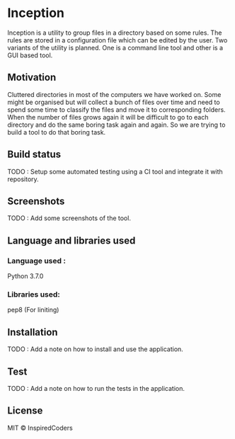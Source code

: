 # Inception

Inception is a utility to group files in a directory based on some rules. The rules are stored in a configuration file which can be edited by the user. Two variants of the utility is planned. One is a command line tool and other is a GUI based tool.

## Motivation

Cluttered directories in most of the computers we have worked on. Some might be organised but will collect a bunch of files over time and need to spend some time to classify the files and move it to corresponding folders. When the number of files grows again it will be difficult to go to each directory and do the same boring task again and again. So we are trying to build a tool to do that boring task.

## Build status

TODO : Setup some automated testing using a CI tool and integrate it with repository.

## Screenshots

TODO : Add some screenshots of the tool.

## Language and libraries used

### Language used :

Python 3.7.0

### Libraries used:

pep8 (For liniting)

## Installation

TODO : Add a note on how to install and use the application.

## Test

TODO : Add a note on how to run the tests in the application.

## License

MIT © InspiredCoders